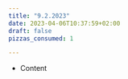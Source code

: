 ```yaml
---
title: "9.2.2023"
date: 2023-04-06T10:37:59+02:00
draft: false
pizzas_consumed: 1

---
```


- Content
